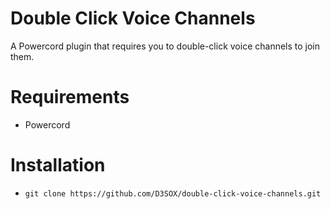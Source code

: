 # Double Click Voice Channels

A Powercord plugin that requires you to double-click voice channels to join them.

# Requirements

- Powercord

# Installation

- `git clone https://github.com/D3SOX/double-click-voice-channels.git`
